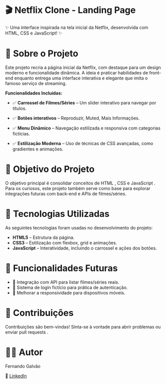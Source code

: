 # 🎬 **Netflix Clone - Landing Page**  
✨ Uma interface inspirada na tela inicial da Netflix, desenvolvida com HTML, CSS e JavaScript! ✨


# 📜 Sobre o Projeto
Este projeto recria a página inicial da Netflix, com destaque para um design moderno e funcionalidade dinâmica. A ideia é praticar habilidades de front-end enquanto entrega uma interface interativa e elegante que imita o famoso serviço de streaming.

**Funcionalidades Incluídas:**

- ✅ **Carrossel de Filmes/Séries** – Um slider interativo para navegar por títulos.

- ✅ **Botões interativos** – Reproduzir, Muted, Mais Informações.

- ✅ **Menu Dinâmico** – Navegação estilizada e responsiva com categorias fictícias.

- ✅ **Estilização Moderna** – Uso de técnicas de CSS avançadas, como gradientes e animações.


# 🎯 Objetivo do Projeto
O objetivo principal é consolidar conceitos de HTML , CSS e JavaScript . Para os curiosos, este projeto também serve como base para explorar integrações futuras com back-end e APIs de filmes/séries.


# 🚀 Tecnologias Utilizadas
As seguintes tecnologias foram usadas no desenvolvimento do projeto:
- **HTML5** – Estrutura da página.
- **CSS3** – Estilização com flexbox, grid e animações.
- **JavaScript** – Interatividade, incluindo o carrossel e ações dos botões.


# 🌟 Funcionalidades Futuras
- 📌 Integração com API para listar filmes/séries reais.
- 📌 Sistema de login fictício para prática de autenticação.
- 📌 Melhorar a responsividade para dispositivos móveis.


# 🙌 Contribuições
Contribuições são bem-vindas! Sinta-se à vontade para abrir problemas ou enviar pull requests .


# 🧑‍💻 Autor
Fernando Galvão 

💼 [LinkedIn](https://www.linkedin.com/in/ffernandogallvao/)
